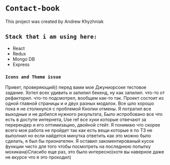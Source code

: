 # `Contact-book`

This project was created by Andrew Khyzhniak

## `Stack that i am using here:`

- React
- Redux
- Mongo DB
- Express

### `Icons and Theme issue`

Привет, проверяющий)) перед вами мое Джуниорсоке тестовое задание. Хотел всех удивить и запилил бекенд, ну как запилил. что-то от рефакторил. что-то подсмотрел, вообщем как-то так. Проект состоит из одной главной страницы и и двух разных модалок. Все шло хорошо пока я не столкнулся с проблемой Кнопки отмены. Я потратил все выходные и не добился нужного результата, Было испробовано все что есть в доступе интернета, Use ref все хуки которые отвечают за перерендер и его оптимизацию, двойной стейт. Я понимаю что скорее всего моя работа не пройдет так как есть вещи которые я по ТЗ не выполнил но если найдется минутка ответить как это можно было сделать, я был бы признателен. Я оставил закоментированый кусок функции чисто для того чтобы посмотреть на последнюю попытку мохикана)Спасибо еще раз, это было интересно)хотя вы наверное даже не вкурсе что я это проходил)


